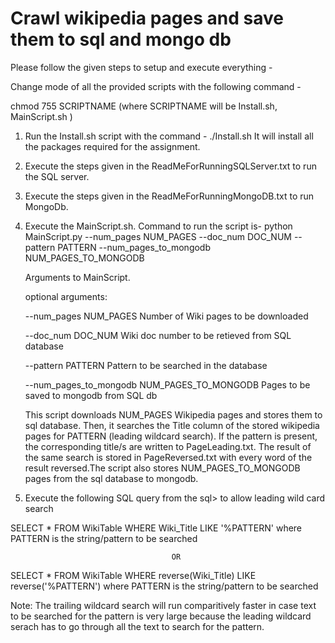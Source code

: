 # Crawl wikipedia pages and save them to sql and mongo db
Please follow the given steps to setup and execute everything -
  
Change mode of all the provided scripts with the following command -

chmod 755 SCRIPTNAME (where SCRIPTNAME will be Install.sh, MainScript.sh )

1. Run the Install.sh script with the command -
    ./Install.sh
    It will install all the packages required for the assignment.

2. Execute the steps given in the ReadMeForRunningSQLServer.txt to run the SQL server.

3. Execute the steps given in the ReadMeForRunningMongoDB.txt to run MongoDb.

4. Execute the MainScript.sh. Command to run the script is-
      python MainScript.py --num_pages NUM_PAGES --doc_num DOC_NUM --pattern PATTERN --num_pages_to_mongodb NUM_PAGES_TO_MONGODB
      
      Arguments to MainScript.

    optional arguments:
  
    --num_pages NUM_PAGES                        Number of Wiki pages to be downloaded
                        
    --doc_num DOC_NUM                            Wiki doc number to be retieved from SQL database
    
    --pattern PATTERN                            Pattern to be searched in the database
    
    --num_pages_to_mongodb NUM_PAGES_TO_MONGODB  Pages to be saved to mongodb from SQL db

    This script downloads NUM_PAGES Wikipedia pages and stores them to sql database. Then, it searches  the Title column of the stored wikipedia pages for PATTERN (leading wildcard search). If the pattern is present,
    the corresponding title/s are written to PageLeading.txt. The result of the same search is stored in PageReversed.txt with every word of the result reversed.The script
    also stores NUM_PAGES_TO_MONGODB pages from the sql database to mongodb.

5. Execute the following SQL query from the sql> to allow leading wild card search

SELECT * FROM WikiTable WHERE Wiki_Title LIKE '%PATTERN' where PATTERN is the string/pattern to be searched

                                        OR

SELECT * FROM WikiTable WHERE reverse(Wiki_Title) LIKE reverse('%PATTERN') where PATTERN is the string/pattern to be searched

Note: The trailing wildcard search will run comparitively faster in case text to be searched for the pattern is very large because the leading wildcard serach has to go through all the text to search for the pattern.



